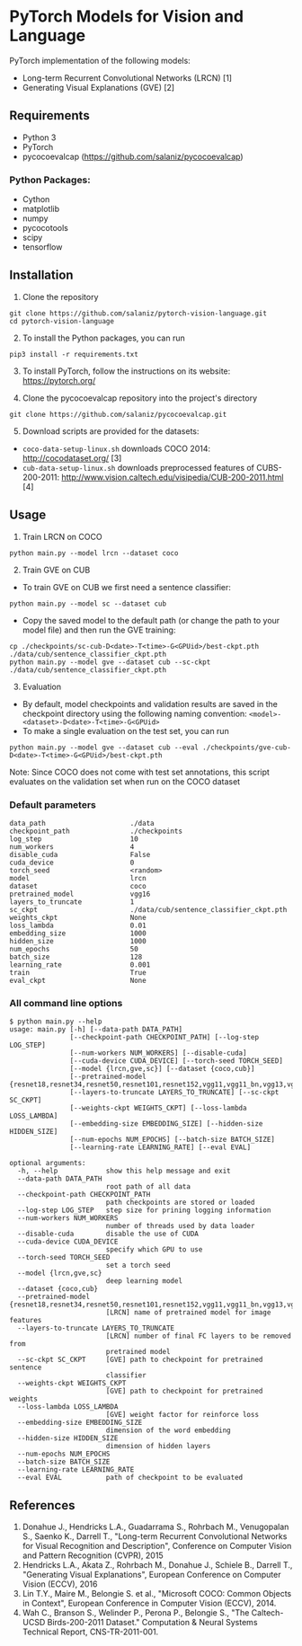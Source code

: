 # PyTorch Models for Vision and Language
PyTorch implementation of the following models:
* Long-term Recurrent Convolutional Networks (LRCN) [1]
* Generating Visual Explanations (GVE) [2]

## Requirements
* Python 3
* PyTorch
* pycocoevalcap (https://github.com/salaniz/pycocoevalcap)

### Python Packages:
* Cython
* matplotlib
* numpy
* pycocotools
* scipy
* tensorflow

## Installation
1. Clone the repository
```shell
git clone https://github.com/salaniz/pytorch-vision-language.git
cd pytorch-vision-language
```
2. To install the Python packages, you can run
```shell
pip3 install -r requirements.txt
```
3. To install PyTorch, follow the instructions on its website: https://pytorch.org/

4. Clone the pycocoevalcap repository into the project's directory
```shell
git clone https://github.com/salaniz/pycocoevalcap.git
```

5. Download scripts are provided for the datasets:
* `coco-data-setup-linux.sh` downloads COCO 2014: http://cocodataset.org/ [3]
* `cub-data-setup-linux.sh` downloads preprocessed features of CUBS-200-2011: http://www.vision.caltech.edu/visipedia/CUB-200-2011.html [4]

## Usage
1. Train LRCN on COCO
```
python main.py --model lrcn --dataset coco
```

2. Train GVE on CUB
* To train GVE on CUB we first need a sentence classifier:
```
python main.py --model sc --dataset cub
```
* Copy the saved model to the default path (or change the path to your model file) and then run the GVE training:
```
cp ./checkpoints/sc-cub-D<date>-T<time>-G<GPUid>/best-ckpt.pth ./data/cub/sentence_classifier_ckpt.pth
python main.py --model gve --dataset cub --sc-ckpt ./data/cub/sentence_classifier_ckpt.pth
```

3. Evaluation
* By default, model checkpoints and validation results are saved in the checkpoint directory using the following naming convention: `<model>-<dataset>-D<date>-T<time>-G<GPUid>`
* To make a single evaluation on the test set, you can run
```
python main.py --model gve --dataset cub --eval ./checkpoints/gve-cub-D<date>-T<time>-G<GPUid>/best-ckpt.pth
```
Note: Since COCO does not come with test set annotations, this script evaluates on the validation set when run on the COCO dataset


### Default parameters
```
data_path                     ./data
checkpoint_path               ./checkpoints
log_step                      10
num_workers                   4
disable_cuda                  False
cuda_device                   0
torch_seed                    <random>
model                         lrcn
dataset                       coco
pretrained_model              vgg16
layers_to_truncate            1
sc_ckpt                       ./data/cub/sentence_classifier_ckpt.pth
weights_ckpt                  None
loss_lambda                   0.01
embedding_size                1000
hidden_size                   1000
num_epochs                    50
batch_size                    128
learning_rate                 0.001
train                         True
eval_ckpt                     None
```

### All command line options
```
$ python main.py --help
usage: main.py [-h] [--data-path DATA_PATH]
               [--checkpoint-path CHECKPOINT_PATH] [--log-step LOG_STEP]
               [--num-workers NUM_WORKERS] [--disable-cuda]
               [--cuda-device CUDA_DEVICE] [--torch-seed TORCH_SEED]
               [--model {lrcn,gve,sc}] [--dataset {coco,cub}]
               [--pretrained-model {resnet18,resnet34,resnet50,resnet101,resnet152,vgg11,vgg11_bn,vgg13,vgg13_bn,vgg16,vgg16_bn,vgg19_bn,vgg19}]
               [--layers-to-truncate LAYERS_TO_TRUNCATE] [--sc-ckpt SC_CKPT]
               [--weights-ckpt WEIGHTS_CKPT] [--loss-lambda LOSS_LAMBDA]
               [--embedding-size EMBEDDING_SIZE] [--hidden-size HIDDEN_SIZE]
               [--num-epochs NUM_EPOCHS] [--batch-size BATCH_SIZE]
               [--learning-rate LEARNING_RATE] [--eval EVAL]

optional arguments:
  -h, --help            show this help message and exit
  --data-path DATA_PATH
                        root path of all data
  --checkpoint-path CHECKPOINT_PATH
                        path checkpoints are stored or loaded
  --log-step LOG_STEP   step size for prining logging information
  --num-workers NUM_WORKERS
                        number of threads used by data loader
  --disable-cuda        disable the use of CUDA
  --cuda-device CUDA_DEVICE
                        specify which GPU to use
  --torch-seed TORCH_SEED
                        set a torch seed
  --model {lrcn,gve,sc}
                        deep learning model
  --dataset {coco,cub}
  --pretrained-model {resnet18,resnet34,resnet50,resnet101,resnet152,vgg11,vgg11_bn,vgg13,vgg13_bn,vgg16,vgg16_bn,vgg19_bn,vgg19}
                        [LRCN] name of pretrained model for image features
  --layers-to-truncate LAYERS_TO_TRUNCATE
                        [LRCN] number of final FC layers to be removed from
                        pretrained model
  --sc-ckpt SC_CKPT     [GVE] path to checkpoint for pretrained sentence
                        classifier
  --weights-ckpt WEIGHTS_CKPT
                        [GVE] path to checkpoint for pretrained weights
  --loss-lambda LOSS_LAMBDA
                        [GVE] weight factor for reinforce loss
  --embedding-size EMBEDDING_SIZE
                        dimension of the word embedding
  --hidden-size HIDDEN_SIZE
                        dimension of hidden layers
  --num-epochs NUM_EPOCHS
  --batch-size BATCH_SIZE
  --learning-rate LEARNING_RATE
  --eval EVAL           path of checkpoint to be evaluated
```

## References
1. Donahue J., Hendricks L.A., Guadarrama S., Rohrbach M., Venugopalan S., Saenko K., Darrell T., "Long-term Recurrent Convolutional Networks for Visual Recognition and Description", Conference on Computer Vision and Pattern Recognition (CVPR), 2015
2. Hendricks L.A., Akata Z., Rohrbach M., Donahue J., Schiele B., Darrell T., "Generating Visual Explanations", European Conference on Computer Vision (ECCV), 2016
3. Lin T.Y., Maire M., Belongie S. et al., "Microsoft COCO: Common Objects in Context", European Conference in Computer Vision (ECCV), 2014.
4. Wah C., Branson S., Welinder P., Perona P., Belongie S., "The Caltech-UCSD Birds-200-2011 Dataset." Computation & Neural Systems Technical Report, CNS-TR-2011-001.
